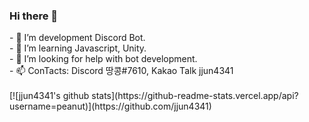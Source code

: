 ### Hi there 👋

<!--
**jjun4341/jjun4341** is a ✨ _special_ ✨ repository because its `README.md` (this file) appears on your GitHub profile.--!>


- 🔭 I’m development Discord Bot. <br>

- 🌱 I’m learning Javascript, Unity. <br>

- 🤔 I’m looking for help with bot development. <br>

- 📫 ConTacts: Discord 땅콩#7610, Kakao Talk jjun4341 <br><br>

[![jjun4341's github stats](https://github-readme-stats.vercel.app/api?username=peanut)](https://github.com/jjun4341)
